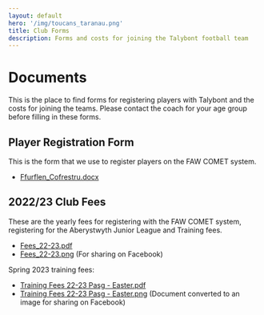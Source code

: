```yaml
---
layout: default
hero: '/img/toucans_taranau.png'
title: Club Forms
description: Forms and costs for joining the Talybont football team
---
```


# Documents

This is the place to find forms for registering players with Talybont and the costs for joining the teams. Please contact the coach for your age group before filling in these forms.

## Player Registration Form

This is the form that we use to register players on the FAW COMET system.

 * [Ffurflen_Cofrestru.docx](Ffurflen_Cofrestru.docx)

## 2022/23 Club Fees

These are the yearly fees for registering with the FAW COMET system, registering for the Aberystwyth Junior League and Training fees.

 * [Fees_22-23.pdf](Fees_22-23.pdf)
 * [Fees_22-23.png](Fees_22-23.png) (For sharing on Facebook)

Spring 2023 training fees:

 * [Training Fees 22-23 Pasg - Easter.pdf](TrainingFees22-23_Pasg-Easter.pdf)
 * [Training Fees 22-23 Pasg - Easter.png](TrainingFees22-23_Pasg-Easter.png) (Document converted to an image for sharing on Facebook)

